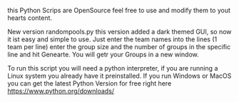 this Python Scrips are OpenSource feel free to use and modify them to yout hearts content.

New version randompools.py this version added a dark themed GUI, so now it ist easy and simple to use.
Just enter the team names into the lines (1 team per line) enter the group size and the number of groups in the specific line and hit Genearte. 
You will getr your Groups in a new window.

To run this script you will need a python interpreter, if you are running a Linux system you already have it preinstalled. If you run Windows or MacOS you can get the latest Python Version for free right here https://www.python.org/downloads/ 

